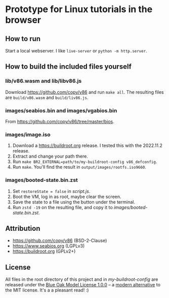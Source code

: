 # Prototype for Linux tutorials in the browser

## How to run

Start a local webserver. I like `live-server` or `python -m http.server`.

## How to build the included files yourself

### lib/v86.wasm and lib/libv86.js

Download https://github.com/copy/v86 and run `make all`. The resulting files are `build/v86.wasm` and `build/liv86.js`.

### images/seabios.bin and images/vgabios.bin

From https://github.com/copy/v86/tree/master/bios.

### images/image.iso

1. Download a https://buildroot.org release. I tested this with the 2022.11.2 release.
2. Extract and change your path there.
3. Run `make BR2_EXTERNAL=path/to/my-buildroot-config v86_defconfig`.
4. Run `make`. You'll find the result in `output/images/rootfs.iso9660`.

### images/booted-state.bin.zst

1. Set `restoreState = false` in *script.js*.
2. Boot the VM, log in as root, maybe clear the screen.
3. Save the state to a file using the button under the terminal.
4. Run `zstd -19` on the resulting file, and copy it to *images/booted-state.bin.zst*.

## Attribution

- https://github.com/copy/v86 (BSD-2-Clause)
- https://www.seabios.org (LGPLv3)
- https://buildroot.org (GPLv2+)

## License

All files in the root directory of this project and in *my-buildroot-config* are released under the [Blue Oak Model License 1.0.0](LICENSE.md) – a [modern alternative](https://writing.kemitchell.com/2019/03/09/Deprecation-Notice.html) to the MIT license. It's a a pleasant read! :)
